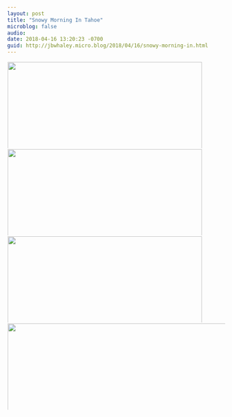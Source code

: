 ```yaml
---
layout: post
title: "Snowy Morning In Tahoe"
microblog: false
audio: 
date: 2018-04-16 13:20:23 -0700
guid: http://jbwhaley.micro.blog/2018/04/16/snowy-morning-in.html
---
```



<a href="http://www.jarrodwhaley.com/uploads/2018/ac6d257399.jpg"><img src="http://www.jarrodwhaley.com/uploads/2018/ac6d257399.jpg" width="600" height="450" style="display: inline-block; max-height: 200px; width: auto; padding: 1px;" class="sunlit_image" /></a><a href="http://www.jarrodwhaley.com/uploads/2018/b7b5ff5993.jpg"><img src="http://www.jarrodwhaley.com/uploads/2018/b7b5ff5993.jpg" width="600" height="450" style="display: inline-block; max-height: 200px; width: auto; padding: 1px;" class="sunlit_image" /></a><a href="http://www.jarrodwhaley.com/uploads/2018/ae129675f3.jpg"><img src="http://www.jarrodwhaley.com/uploads/2018/ae129675f3.jpg" width="600" height="450" style="display: inline-block; max-height: 200px; width: auto; padding: 1px;" class="sunlit_image" /></a><a href="http://www.jarrodwhaley.com/uploads/2018/de5f8525a4.jpg"><img src="http://www.jarrodwhaley.com/uploads/2018/de5f8525a4.jpg" width="450" height="600" style="display: inline-block; max-height: 200px; width: auto; padding: 1px;" class="sunlit_image" /></a>



